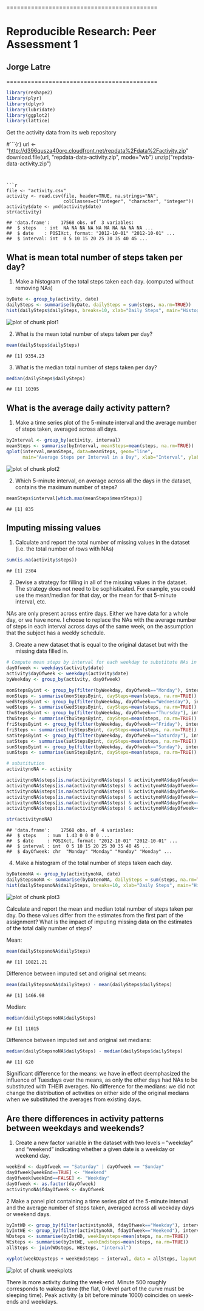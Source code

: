 ===========================================
# Reproducible Research: Peer Assessment 1
## Jorge Latre
===========================================



```r
library(reshape2)
library(plyr)
library(dplyr)
library(lubridate)
library(ggplot2)
library(lattice)
```

Get the activity data from its web repository

#```{r}
url <- "http://d396qusza40orc.cloudfront.net/repdata%2Fdata%2Factivity.zip"
download.file(url, "repdata-data-activity.zip", mode="wb")
unzip("repdata-data-activity.zip")
```


```r
file <- "activity.csv"
activity <- read.csv(file, header=TRUE, na.strings="NA", 
                     colClasses=c("integer", "character", "integer"))
activity$date <- ymd(activity$date)
str(activity)
```

```
## 'data.frame':	17568 obs. of  3 variables:
##  $ steps   : int  NA NA NA NA NA NA NA NA NA NA ...
##  $ date    : POSIXct, format: "2012-10-01" "2012-10-01" ...
##  $ interval: int  0 5 10 15 20 25 30 35 40 45 ...
```

## What is mean total number of steps taken per day?

1. Make a histogram of the total steps taken each day.
(computed without removing NAs)


```r
byDate <- group_by(activity, date)
dailySteps <- summarise(byDate, dailySteps = sum(steps, na.rm=TRUE))
hist(dailySteps$dailySteps, breaks=10, xlab="Daily Steps", main="Histogram of Daily Steps")
```

![plot of chunk plot1](figure/plot1-1.png) 

2. What is the mean total number of steps taken per day?


```r
mean(dailySteps$dailySteps)
```

```
## [1] 9354.23
```

3. What is the median total number of steps taken per day?


```r
median(dailySteps$dailySteps)
```

```
## [1] 10395
```

## What is the average daily activity pattern?

1. Make a time series plot of the 5-minute interval and the average number of steps taken, averaged across all days.


```r
byInterval <- group_by(activity, interval) 
meanSteps <- summarise(byInterval, meanSteps=mean(steps, na.rm=TRUE))
qplot(interval,meanSteps, data=meanSteps, geom="line", 
      main="Average Steps per Interval in a Day", xlab="Interval", ylab="Average Steps")
```

![plot of chunk plot2](figure/plot2-1.png) 

2. Which 5-minute interval, on average across all the days in the dataset, contains the maximum number of steps?


```r
meanSteps$interval[which.max(meanSteps$meanSteps)]  
```

```
## [1] 835
```

## Imputing missing values

1. Calculate and report the total number of missing values in the dataset (i.e. the total number of rows with NAs)


```r
sum(is.na(activity$steps))
```

```
## [1] 2304
```

2. Devise a strategy for filling in all of the missing values in the dataset. The strategy does not need to be sophisticated. For example, you could use the mean/median for that day, or the mean for that 5-minute interval, etc.

NAs are only present across entire days. Either we have data for a whole day, or we have none. I choose to replace the NAs with the average number of steps in each interval across days of the same week, on the assumption that the subject has a weekly schedule.

3. Create a new dataset that is equal to the original dataset but with the missing data filled in.


```r
# Compute mean steps by interval for each weekday to substitute NAs in every corresponding weekday
dayOfweek <- weekdays(activity$date)
activity$dayOfweek <- weekdays(activity$date)
byWeekday <- group_by(activity, dayOfweek)

monStepsByint <- group_by(filter(byWeekday, dayOfweek=="Monday"), interval)
monSteps <- summarise(monStepsByint, daySteps=mean(steps, na.rm=TRUE)) # loop across six days?
wedStepsByint <- group_by(filter(byWeekday, dayOfweek=="Wednesday"), interval)
wedSteps <- summarise(wedStepsByint, daySteps=mean(steps, na.rm=TRUE))
thuStepsByint <- group_by(filter(byWeekday, dayOfweek=="Thursday"), interval)
thuSteps <- summarise(thuStepsByint, daySteps=mean(steps, na.rm=TRUE)) # loop across six days?
friStepsByint <- group_by(filter(byWeekday, dayOfweek=="Friday"), interval)
friSteps <- summarise(friStepsByint, daySteps=mean(steps, na.rm=TRUE))
satStepsByint <- group_by(filter(byWeekday, dayOfweek=="Saturday"), interval)
satSteps <- summarise(satStepsByint, daySteps=mean(steps, na.rm=TRUE)) # loop across six days?
sunStepsByint <- group_by(filter(byWeekday, dayOfweek=="Sunday"), interval)
sunSteps <- summarise(sunStepsByint, daySteps=mean(steps, na.rm=TRUE))

# substitution
activitynoNA <- activity

activitynoNA$steps[is.na(activitynoNA$steps) & activitynoNA$dayOfweek=="Monday"] <- monSteps$daySteps
activitynoNA$steps[is.na(activitynoNA$steps) & activitynoNA$dayOfweek=="Wednesday"] <- wedSteps$daySteps
activitynoNA$steps[is.na(activitynoNA$steps) & activitynoNA$dayOfweek=="Thursday"] <- thuSteps$daySteps
activitynoNA$steps[is.na(activitynoNA$steps) & activitynoNA$dayOfweek=="Friday"] <- friSteps$daySteps
activitynoNA$steps[is.na(activitynoNA$steps) & activitynoNA$dayOfweek=="Saturday"] <- satSteps$daySteps
activitynoNA$steps[is.na(activitynoNA$steps) & activitynoNA$dayOfweek=="Sunday"] <- sunSteps$daySteps

str(activitynoNA)
```

```
## 'data.frame':	17568 obs. of  4 variables:
##  $ steps    : num  1.43 0 0 0 0 ...
##  $ date     : POSIXct, format: "2012-10-01" "2012-10-01" ...
##  $ interval : int  0 5 10 15 20 25 30 35 40 45 ...
##  $ dayOfweek: chr  "Monday" "Monday" "Monday" "Monday" ...
```

4. Make a histogram of the total number of steps taken each day.


```r
byDatenoNA <- group_by(activitynoNA, date)
dailyStepsnoNA <- summarise(byDatenoNA, dailySteps = sum(steps, na.rm=TRUE))
hist(dailyStepsnoNA$dailySteps, breaks=10, xlab="Daily Steps", main="Histogram of Daily Steps")
```

![plot of chunk plot3](figure/plot3-1.png) 

Calculate and report the mean and median total number of steps taken per day. Do these values differ from the estimates from the first part of the assignment? What is the impact of imputing missing data on the estimates of the total daily number of steps?

Mean:

```r
mean(dailyStepsnoNA$dailySteps)
```

```
## [1] 10821.21
```
Difference between imputed set and original set means:

```r
mean(dailyStepsnoNA$dailySteps) - mean(dailySteps$dailySteps)
```

```
## [1] 1466.98
```

Median:

```r
median(dailyStepsnoNA$dailySteps)
```

```
## [1] 11015
```
Difference between imputed set and original set medians:

```r
median(dailyStepsnoNA$dailySteps) - median(dailySteps$dailySteps)
```

```
## [1] 620
```

Significant difference for the means: we have in effect deemphasized the influence of Tuesdays over the means, as only the
other days had NAs to be substituted with THEIR averages.
No difference for the medians: we did not change the distribution of activities on either side of the original medians when 
we substituted the averages from existing days. 

## Are there differences in activity patterns between weekdays and weekends?

1. Create a new factor variable in the dataset with two levels – “weekday” and “weekend” indicating whether a given date is a weekday or weekend day.


```r
weekEnd <- dayOfweek == "Saturday" | dayOfweek == "Sunday"
dayOfweek[weekEnd==TRUE] <- "Weekend"
dayOfweek[weekEnd==FALSE] <- "Weekday"
dayOfweek <- as.factor(dayOfweek)
activitynoNA$fdayOfweek <- dayOfweek
```

2 Make a panel plot containing a time series plot of the 5-minute interval and the average number of steps taken, averaged across all weekday days or weekend days.


```r
byIntWD <- group_by(filter(activitynoNA, fdayOfweek=="Weekday"), interval)
byIntWE <- group_by(filter(activitynoNA, fdayOfweek=="Weekend"), interval)
WDsteps <- summarise(byIntWD, weekDaysteps=mean(steps, na.rm=TRUE))
WEsteps <- summarise(byIntWE, weekEndsteps=mean(steps, na.rm=TRUE))
allSteps <- join(WDsteps, WEsteps, "interval")

xyplot(weekDaysteps + weekEndsteps ~ interval, data = allSteps, layout = c(1,2), type = "l", outer = TRUE)
```

![plot of chunk weekplots](figure/weekplots-1.png) 

There is more activity during the week-end. Minute 500 roughly corresponds to wakeup time (the flat, 0-level part of the curve must be sleeping time). Peak activity (a bit before minute 1000) coincides on week-ends and weekdays.
